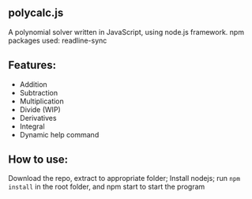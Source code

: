 ## polycalc.js

A polynomial solver written in JavaScript, using node.js framework. npm packages used: readline-sync

## Features: 
- Addition
- Subtraction
- Multiplication
- Divide (WIP) 
- Derivatives
- Integral
- Dynamic help command 

## How to use: 
Download the repo, extract to appropriate folder; Install nodejs; run `npm install` in the root folder, and npm start to start the program
